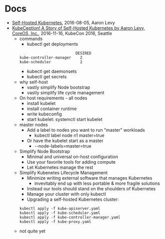 # Docs
* [Self-Hosted Kubernetes](https://www.youtube.com/watch?v=tXyV3IQ8-0k), 2016-08-05, Aaron Levy
* [KubeCeption! A Story of Self-Hosted Kubernetes by Aaron Levy, CoreOS, Inc.](https://www.youtube.com/watch?v=EbNxGK9MwN4), 2016-11-16, KubeCon 2016, Seattle
  * commands
    * kubectl get deployments
    ```
                             DESIRED
    kube-controller-manager    2
    kube-scheduler             2 
    ```
    * kubectl get daemonsets
    * kubectl get secrets
  * why self-host
    * vastly simplify Node bootstrap
    * vastly simplify life cycle management
  * On host requirements - all nodes
    * install kubelet
    * install container runtime
    * write kubeconfig
    * start kubelet: systemctl start kubelet
  * master nodes
    * Add a label to nodes you want to run "master" workloads
      * kubectl label node n1 master=true
    * Or have the kubelet start as a master
      * --node-labels=master=true
  * Simplify Node Bootstrap
    * Minimal and universal on-host configuration
    * Use your favorite tools for adding compute
    * Let Kubernetes manage the rest
  * Simplify Kubenetes Lifecycle Management
    * Minimize writing external software that manages Kubernetes
      * invevitably end up with less portable & more fragile solutions
    * Instead our tools should stand on the shoulders of Kubernetes
    * Manage your cluster with only kubectl
    * Upgrading a self-hosted Kubernetes cluster:
    ```
    kubectl apply -f kube-apiserver.yaml
    kubectl apply -f kube-scheduler.yaml
    kubectl apply -f kube-controller-manager.yaml
    kubectl apply -f kube-proxy.yaml
    ```
  * not quite yet
